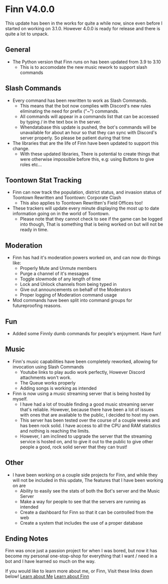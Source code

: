 # Finn V4.0.0
This update has been in the works for quite a while now, since even before I started on working on 3.1.0. However 4.0.0 is ready for release and there is quite a lot to unpack.

 ## General
 - The Python version that Finn runs on has been updated from 3.9 to 3.10
	- This is to accomodate the new music rework to support slash commands
 
 ## Slash Commands
 - Every command has been rewritten to work as Slash Commands.
	 - This means that the bot now complies with Discord's new rules eliminating the need for prefix ("~") commands.
	 - All commands will appear in a commands list that can be accessed by typing / in the text box in the server.
	 - Whendatabase this update is pushed, the bot's commands will  be unavailable for about an hour so that they can sync with Discord's server properly. So please be patient during that time
- The libraries that are the life of Finn have been updated to support this change.
	- With these updated libraries, There is potential to create things that were otherwise impossible before this, e.g: using Buttons to give roles etc...

## Toontown Stat Tracking
- Finn can now track the population, district status, and invasion status of Toontown Rewritten and Toontown: Corporate Clash
	- This also applies to Toontown Rewritten's Field Offices too!
- These trackers will update every minute displaying the most up to date information going on in the world of Toontown.
	- Please note that they cannot check to see if the game can be logged into though, That is something that is being worked on but will not be ready in time.
## Moderation
- Finn has had it's moderation powers worked on, and can now do things like:
	- Properly Mute and Unmute members
	- Purge a channel of it's messages
	- Toggle slowmode of any length of time
	- Lock and Unlock channels from being typed in
	- Give out announcements on behalf of the Moderators
	- Proper logging of Moderation command usage
- Mod commands have been split into command groups for futureproofing reasons.

## Fun
- Added some Finnly dumb commands for people's enjoyment. Have fun!

## Music
- Finn's music capabilities have been completely reworked, allowing for invocation using Slash Commands
	- Youtube links to play audio work perfectly, However Discord attachments won't work.
	- The Queue works properly
	- Adding songs is working as intended
- Finn is now using a music streaming server that is being hosted by myself.
	- I have had a lot of trouble finding a good music streaming server that's reliable. However, because there have been a lot of issues with ones that are available to the public, I decided to host my own.
	- This server has been tested over the course of a couple weeks and has been rock solid. I have access to all the CPU and RAM statistics and nothing is reaching the limits.
	- However, I am inclined to upgrade the server that the streaming service is hosted on, and to give it out to the public to give other people a good, rock solid server that they can trust!

## Other
- I have been working on a couple side projects for Finn, and while they will not be included in this update, The features that I have been working on are
	- Ability to easily see the stats of both the Bot's server and the Music Server
	- Make a way for people to see that the servers are running as intended
	- Create a dashboard for Finn so that it can be controlled from the web
	- Create a system that includes the use of a proper database

## Ending Notes
Finn was once just a passion project for when I was bored, but now it has become my personal one-stop-shop for everything that I want / need in a bot and I have learned so much on the way.

If you would like to learn more about me, or Finn, Visit these links down below!
[Learn about Me](snoopee110.carrd.co) 
[Learn about Finn](finnbot.carrd.co)